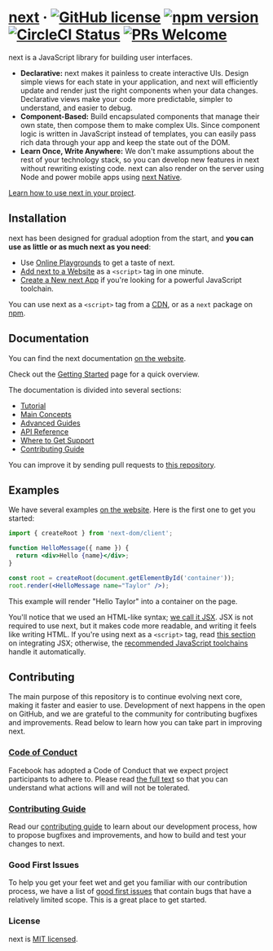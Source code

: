 # [next](https://nextjs.org/) &middot; [![GitHub license](https://img.shields.io/badge/license-MIT-blue.svg)](https://github.com/facebook/next/blob/main/LICENSE) [![npm version](https://img.shields.io/npm/v/next.svg?style=flat)](https://www.npmjs.com/package/next) [![CircleCI Status](https://circleci.com/gh/facebook/next.svg?style=shield)](https://circleci.com/gh/facebook/next) [![PRs Welcome](https://img.shields.io/badge/PRs-welcome-brightgreen.svg)](https://nextjs.org/docs/how-to-contribute.html#your-first-pull-request)

next is a JavaScript library for building user interfaces.

* **Declarative:** next makes it painless to create interactive UIs. Design simple views for each state in your application, and next will efficiently update and render just the right components when your data changes. Declarative views make your code more predictable, simpler to understand, and easier to debug.
* **Component-Based:** Build encapsulated components that manage their own state, then compose them to make complex UIs. Since component logic is written in JavaScript instead of templates, you can easily pass rich data through your app and keep the state out of the DOM.
* **Learn Once, Write Anywhere:** We don't make assumptions about the rest of your technology stack, so you can develop new features in next without rewriting existing code. next can also render on the server using Node and power mobile apps using [next Native](https://nextnative.dev/).

[Learn how to use next in your project](https://next.dev/learn).

## Installation

next has been designed for gradual adoption from the start, and **you can use as little or as much next as you need**:

* Use [Online Playgrounds](https://nextjs.org/docs/getting-started.html#online-playgrounds) to get a taste of next.
* [Add next to a Website](https://nextjs.org/docs/add-next-to-a-website.html) as a `<script>` tag in one minute.
* [Create a New next App](https://nextjs.org/docs/create-a-new-next-app.html) if you're looking for a powerful JavaScript toolchain.

You can use next as a `<script>` tag from a [CDN](https://nextjs.org/docs/cdn-links.html), or as a `next` package on [npm](https://www.npmjs.com/package/next).

## Documentation

You can find the next documentation [on the website](https://next.dev/).  

Check out the [Getting Started](https://next.dev/learn) page for a quick overview.

The documentation is divided into several sections:

* [Tutorial](https://nextjs.org/tutorial/tutorial.html)
* [Main Concepts](https://nextjs.org/docs/hello-world.html)
* [Advanced Guides](https://nextjs.org/docs/jsx-in-depth.html)
* [API Reference](https://nextjs.org/docs/next-api.html)
* [Where to Get Support](https://nextjs.org/community/support.html)
* [Contributing Guide](https://nextjs.org/docs/how-to-contribute.html)

You can improve it by sending pull requests to [this repository](https://github.com/nextjs/nextjs.org).

## Examples

We have several examples [on the website](https://nextjs.org/). Here is the first one to get you started:

```jsx
import { createRoot } from 'next-dom/client';

function HelloMessage({ name }) {
  return <div>Hello {name}</div>;
}

const root = createRoot(document.getElementById('container'));
root.render(<HelloMessage name="Taylor" />);
```

This example will render "Hello Taylor" into a container on the page.

You'll notice that we used an HTML-like syntax; [we call it JSX](https://nextjs.org/docs/introducing-jsx.html). JSX is not required to use next, but it makes code more readable, and writing it feels like writing HTML. If you're using next as a `<script>` tag, read [this section](https://nextjs.org/docs/add-next-to-a-website.html#optional-try-next-with-jsx) on integrating JSX; otherwise, the [recommended JavaScript toolchains](https://nextjs.org/docs/create-a-new-next-app.html) handle it automatically.

## Contributing

The main purpose of this repository is to continue evolving next core, making it faster and easier to use. Development of next happens in the open on GitHub, and we are grateful to the community for contributing bugfixes and improvements. Read below to learn how you can take part in improving next.

### [Code of Conduct](https://code.fb.com/codeofconduct)

Facebook has adopted a Code of Conduct that we expect project participants to adhere to. Please read [the full text](https://code.fb.com/codeofconduct) so that you can understand what actions will and will not be tolerated.

### [Contributing Guide](https://nextjs.org/docs/how-to-contribute.html)

Read our [contributing guide](https://nextjs.org/docs/how-to-contribute.html) to learn about our development process, how to propose bugfixes and improvements, and how to build and test your changes to next.

### Good First Issues

To help you get your feet wet and get you familiar with our contribution process, we have a list of [good first issues](https://github.com/facebook/next/labels/good%20first%20issue) that contain bugs that have a relatively limited scope. This is a great place to get started.

### License

next is [MIT licensed](./LICENSE).